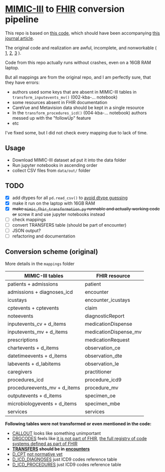 # [MIMIC-III](https://mimic.physionet.org/about/mimic/) to [FHIR](https://www.hl7.org/fhir/) conversion pipeline

This repo is based on [this code](https://github.com/leopold-franz/MIMIC-III_FHIR_Transformation),
 which should have been accompanying [this journal article](https://arxiv.org/pdf/2006.16926.pdf).

The original code and realization are awful, incomplete, and nonworkable (
[1](https://github.com/leopold-franz/MIMIC-III_FHIR_Transformation/issues/1),
[2](https://github.com/leopold-franz/MIMIC-III_FHIR_Transformation/issues/2),
[3](https://github.com/leopold-franz/MIMIC-III_FHIR_Transformation/issues/3)
).

Code from this repo actually runs without crashes, even on a 16GB RAM laptop.

But all mappings are from the original repo, and I am perfectly sure, that they have errors:
+ authors used some keys that are absent in MIMIC-III tables in `transform_inputevents_mv()` (002-kba-... notebook)
+ some resources absent in FHIR documentation
+ CareVue and Metavision data should be kept in a single resource
+ In the `transform_procedures_icd()` (004-kba-... notebook) authors messed up with the "followUp" feature
+ etc

I've fixed some, but I did not check every mapping due to lack of time.

## Usage

+ Download MIMIC-III dataset ad put it into the data folder
+ Run jupyter notebooks in ascending order
+ collect CSV files from `data/out/` folder

## TODO

- [x] add dtypes for all `pd.read_csv()` to [avoid dtype guessing](https://stackoverflow.com/questions/24251219/pandas-read-csv-low-memory-and-dtype-options)
- [x] make it run on the laptop with 16GB RAM
- [x] ~~make `mimic_fhir_transformation.py` runnable and actually working code or~~ screw it and use jupyter notebooks instead
- [ ] check mappings
- [ ] convert TRANSFERS table (should be part of encounter)
- [ ] JSON output?
- [ ] refactoring and documentation

## Conversion scheme (original)

More details in the `mappings` folder

| MIMIC-III tables             | FHIR resource         |
| ---------------------------- | --------------------- |
| patients + admissions        | patient               |
| admissions + diagnoses_icd   | encounter             |
| icustays                     | encounter_icustays    |
| cptevents + cptevents        | claim                 |
| noteevents                   | diagnosticReport      |
| inputevents_cv + d_items     | medicationDispense    |
| inputevents_mv + d_items     | medicationDispense_mv |
| prescriptions                | medicationRequest     |
| chartevents + d_items        | observation_ce        |
| datetimeevents + d_items     | observation_dte       |
| labevents + d_labitems       | observation_le        |
| caregivers                   | practitioner          |
| procedures_icd               | procedure_icd9        |
| procedureevents_mv + d_items | procedure_mv          |
| outputevents + d_items       | specimen_oe           |
| microbiologyevents + d_items | specimen_mbe          |
| services                     | services              |

**Following tables were not transformed or even mentioned in the code:**

- [CALLOUT](https://mimic.physionet.org/mimictables/callout/) looks like something unimportant
- [DRGCODES](https://mimic.physionet.org/mimictables/drgcodes/) feels like [it is not part of FHIR](https://www.hl7.org/fhir/codesystem-ex-diagnosisrelatedgroup.html), [the full registry of code systems defined as part of FHIR](https://www.hl7.org/fhir/terminologies-systems.html)
- **[TRANSFERS](https://mimic.physionet.org/mimictables/transfers/) should be in [encounters](https://www.hl7.org/fhir/encounter.html)**
- [D_CPT](https://mimic.physionet.org/mimictables/d_cpt/) [not normative yet](https://www.hl7.org/fhir/cpt.html)
- [D_ICD_DIAGNOSES](https://mimic.physionet.org/mimictables/d_icd_diagnoses/) just ICD9 codes reference table
- [D_ICD_PROCEDURES](https://mimic.physionet.org/mimictables/d_icd_procedures/) just ICD9 codes reference table
